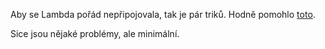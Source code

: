 Aby se Lambda pořád nepřipojovala, tak je pár triků. Hodně pomohlo [toto](https://mongoosejs.com/docs/lambda.html).

Sice jsou nějaké problémy, ale minimální.